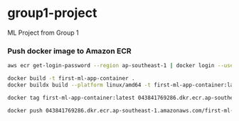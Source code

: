 # group1-project
ML Project from Group 1

### Push docker image to Amazon ECR
```bash 
aws ecr get-login-password --region ap-southeast-1 | docker login --username AWS --password-stdin 043841769286.dkr.ecr.ap-southeast-1.amazonaws.com

docker build -t first-ml-app-container .
docker buildx build --platform linux/amd64 -t first-ml-app-container:latest .

docker tag first-ml-app-container:latest 043841769286.dkr.ecr.ap-southeast-1.amazonaws.com/first-ml-app-container:latest

docker push 043841769286.dkr.ecr.ap-southeast-1.amazonaws.com/first-ml-app-container:latest
```